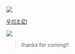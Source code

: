 #  

![](https://item.kakaocdn.net/do/bef59207f5155a4eddd632c9a833e80d7154249a3890514a43687a85e6b6cc82)    



[우리조로!](https://youtu.be/wU5TRjxLTTU)     
   


![](https://c8.alamy.com/comp/JRCYAC/farewell-word-cloud-concept-JRCYAC.jpg)  
> thanks for coming!!  
